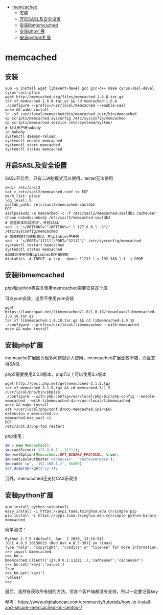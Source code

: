 <!--ts-->
* [memcached](#memcached)
   * [安装](#安装)
   * [开启SASL及安全设置](#开启sasl及安全设置)
   * [安装libmemcached](#安装libmemcached)
   * [安装php扩展](#安装php扩展)
   * [安装python扩展](#安装python扩展)
<!--te-->

# memcached

## 安装

```shell
yum -y install wget libevent-devel gcc gcc-c++ make cyrus-sasl-devel cyrus-sasl-plain
wget http://memcached.org/files/memcached-1.6.8.tar.gz
tar xf memcached-1.6.8.tar.gz && cd memcached-1.6.8
./configure --prefix=/usr/local/memcached --enable-sasl
make && make install
ln -sf /usr/local/memcached/bin/memcached /usr/bin/memcached
cp scripts/memcached.sysconfig /etc/sysconfig/memcached
cp scripts/memcached.service /etc/systemd/system/
# 默认用户是nobody
id nobody
systemctl daemon-reload
systemctl enable memcached
systemctl start memcached
systemctl status memcached
```
## 开启SASL及安全设置

SASL开启后，只有二进制模式可以使用，telnet无法使用

```shell
mkdir /etc/sasl2
cat > /etc/sasl2/memcached.conf << EOF
mech_list: plain
log_level: 5
sasldb_path: /etc/sasl2/memcached-sasldb2
EOF
saslpasswd2 -a memcached -c -f /etc/sasl2/memcached-sasldb2 cacheuser
chown nobody:nobody /etc/sasl2/memcached-sasldb2
# 仅监听本机回环IP，开启SASL
sed -i 's/OPTIONS=""/OPTIONS="-l 127.0.0.1 -S"/' /etc/sysconfig/memcached
# 修改PORT为随机端口，并iptables中开启
sed -i 's/PORT="11211"/PORT="32112"/' /etc/sysconfig/memcached
systemctl restart memcached
systemctl status memcached
#局域网使用需要iptables白名单限制
#iptables -A INPUT -p tcp --dport 11211 !-s 192.168.1.1 -j DROP
```
## 安装libmemcached

php和python等语言使用memcached需要安装这个库

可以yum安装，这里不使用yum安装

```shell
wget https://launchpad.net/libmemcached/1.0/1.0.18/+download/libmemcached-1.0.18.tar.gz
tar xf libmemcached-1.0.18.tar.gz && cd libmemcached-1.0.18
./configure --prefix=/usr/local/libmemcached --with-memcached
make && make install
```

## 安装php扩展

memcache扩展因为很多问题很少人使用，memcached扩展比较不错，而且支持SASL

php5需要使用2.2.0版本，php7以上可以使用3.x版本

```shell
wget http://pecl.php.net/get/memcached-3.1.5.tgz
tar xf memcached-3.1.5.tgz && cd memcached-3.1.5
/usr/local/php/bin/phpize
./configure --with-php-config=/usr/local/php/bin/php-config --enable-memcached --with-libmemcached-dir=/usr/local/libmemcached
make && make install
cat >/usr/local/php/conf.d/005-memcached.ini<<EOF
extension = memcached.so
memcached.use_sasl =1
EOF
/etc/init.d/php-fpm restart
```

php使用：

```php
$m = new Memcached();
$m->addServer('127.0.0.1', 11211);
$m->setOption(Memcached::OPT_BINARY_PROTOCOL, true);
$m->setSaslAuthData('cacheuser', 'cacheuserpass');
$m->add('ip', '192.168.1.2', 86400);
var_dump($m->get('ip'));
```

另外，memcached还支持CAS乐观锁

## 安装python扩展

```shell
yum install python-setuptools
easy_install -i https://pypi.tuna.tsinghua.edu.cn/simple pip
pip install -i https://pypi.tuna.tsinghua.edu.cn/simple python-binary-memcached
```

简单测试：

```shell
Python 2.7.5 (default, Apr  2 2020, 13:16:51) 
[GCC 4.8.5 20150623 (Red Hat 4.8.5-39)] on linux2
Type "help", "copyright", "credits" or "license" for more information.
>>> import bmemcached
>>> bm = bmemcached.Client(('127.0.0.1:11211',),'cacheuser','cacheuser')
>>> bm.set('key1','value1')
True
>>> bm.get('key1')
'value1'
>>>
```

最后，虽然有获取所有键的方法，但各个客户端都没有支持，所以一定要记得key

参考：https://www.digitalocean.com/community/tutorials/how-to-install-and-secure-memcached-on-centos-7